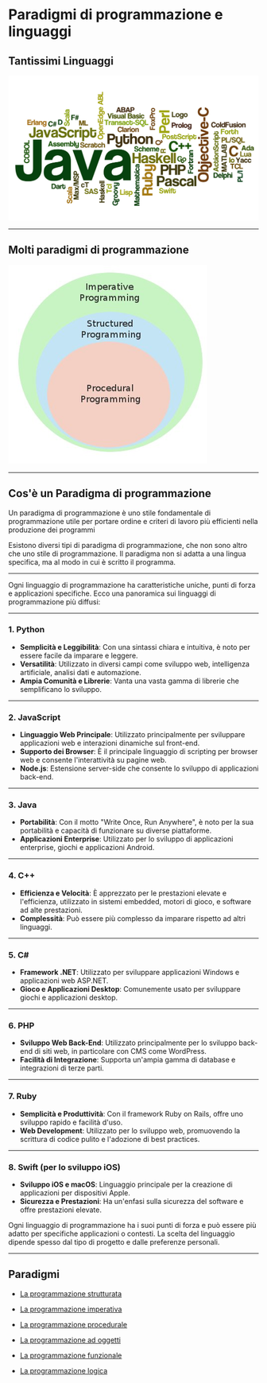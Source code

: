 # Paradigmi di programmazione e linguaggi

## Tantissimi Linguaggi

![linguaggi](https://raw.githubusercontent.com/maboglia/Fondamenti/master/img/linguaggi.jpg)

---

## Molti paradigmi di programmazione

![paradigmi](https://raw.githubusercontent.com/maboglia/Fondamenti/master/img/paradigmi.jpg)

---

## Cos'è un Paradigma di programmazione

Un paradigma di programmazione è uno stile fondamentale di programmazione utile per portare ordine e criteri di lavoro più efficienti nella produzione dei programmi 

Esistono diversi tipi di paradigma di programmazione, che non sono altro che uno stile di programmazione. Il paradigma non si adatta a una lingua specifica, ma al modo in cui è scritto il programma. 

---

Ogni linguaggio di programmazione ha caratteristiche uniche, punti di forza e applicazioni specifiche. Ecco una panoramica sui linguaggi di programmazione più diffusi:

---

### 1. Python

- **Semplicità e Leggibilità**: Con una sintassi chiara e intuitiva, è noto per essere facile da imparare e leggere.
- **Versatilità**: Utilizzato in diversi campi come sviluppo web, intelligenza artificiale, analisi dati e automazione.
- **Ampia Comunità e Librerie**: Vanta una vasta gamma di librerie che semplificano lo sviluppo.

---

### 2. JavaScript

- **Linguaggio Web Principale**: Utilizzato principalmente per sviluppare applicazioni web e interazioni dinamiche sul front-end.
- **Supporto dei Browser**: È il principale linguaggio di scripting per browser web e consente l'interattività su pagine web.
- **Node.js**: Estensione server-side che consente lo sviluppo di applicazioni back-end.

---

### 3. Java

- **Portabilità**: Con il motto "Write Once, Run Anywhere", è noto per la sua portabilità e capacità di funzionare su diverse piattaforme.
- **Applicazioni Enterprise**: Utilizzato per lo sviluppo di applicazioni enterprise, giochi e applicazioni Android.

---

### 4. C++

- **Efficienza e Velocità**: È apprezzato per le prestazioni elevate e l'efficienza, utilizzato in sistemi embedded, motori di gioco, e software ad alte prestazioni.
- **Complessità**: Può essere più complesso da imparare rispetto ad altri linguaggi.

---

### 5. C#

- **Framework .NET**: Utilizzato per sviluppare applicazioni Windows e applicazioni web ASP.NET.
- **Gioco e Applicazioni Desktop**: Comunemente usato per sviluppare giochi e applicazioni desktop.

---

### 6. PHP

- **Sviluppo Web Back-End**: Utilizzato principalmente per lo sviluppo back-end di siti web, in particolare con CMS come WordPress.
- **Facilità di Integrazione**: Supporta un'ampia gamma di database e integrazioni di terze parti.

---

### 7. Ruby

- **Semplicità e Produttività**: Con il framework Ruby on Rails, offre uno sviluppo rapido e facilità d'uso.
- **Web Development**: Utilizzato per lo sviluppo web, promuovendo la scrittura di codice pulito e l'adozione di best practices.

---

### 8. Swift (per lo sviluppo iOS)

- **Sviluppo iOS e macOS**: Linguaggio principale per la creazione di applicazioni per dispositivi Apple.
- **Sicurezza e Prestazioni**: Ha un'enfasi sulla sicurezza del software e offre prestazioni elevate.

Ogni linguaggio di programmazione ha i suoi punti di forza e può essere più adatto per specifiche applicazioni o contesti. La scelta del linguaggio dipende spesso dal tipo di progetto e dalle preferenze personali.

---
## Paradigmi

* [La programmazione strutturata](https://github.com/maboglia/Fondamenti/blob/master/003_Strutturata.md)

* [La programmazione imperativa](https://github.com/maboglia/Fondamenti/blob/master/003_Imperativa.md)

* [La programmazione procedurale](https://github.com/maboglia/Fondamenti/blob/master/003_Procedurale.md)

* [La programmazione ad oggetti](https://github.com/maboglia/Fondamenti/blob/master/005_OOP.md)

* [La programmazione funzionale](https://github.com/maboglia/Fondamenti/blob/master/003_Funzionale.md)

* [La programmazione logica](https://github.com/maboglia/Fondamenti/blob/master/003_Programmazione_logica.md)
